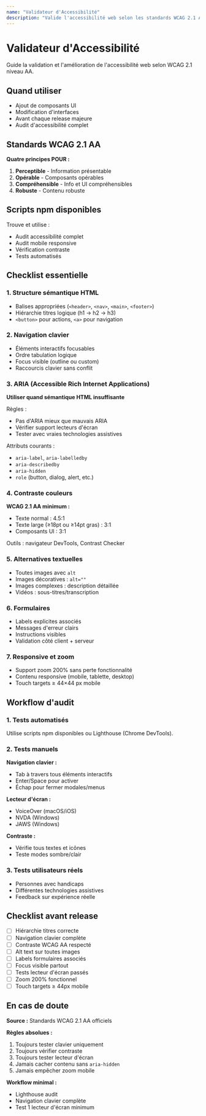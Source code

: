 ```yaml
---
name: "Validateur d'Accessibilité"
description: "Valide l'accessibilité web selon les standards WCAG 2.1 AA pour les utilisateurs en situation de handicap. Utiliser lors de modifications UI, ajout de composants, ou audits d'accessibilité"
---
```


# Validateur d'Accessibilité

Guide la validation et l'amélioration de l'accessibilité web selon WCAG 2.1 niveau AA.

## Quand utiliser

- Ajout de composants UI
- Modification d'interfaces
- Avant chaque release majeure
- Audit d'accessibilité complet

## Standards WCAG 2.1 AA

**Quatre principes POUR :**

1. **Perceptible** - Information présentable
2. **Opérable** - Composants opérables
3. **Compréhensible** - Info et UI compréhensibles
4. **Robuste** - Contenu robuste

## Scripts npm disponibles

Trouve et utilise :

- Audit accessibilité complet
- Audit mobile responsive
- Vérification contraste
- Tests automatisés

## Checklist essentielle

### 1. Structure sémantique HTML

- Balises appropriées (`<header>`, `<nav>`, `<main>`, `<footer>`)
- Hiérarchie titres logique (h1 → h2 → h3)
- `<button>` pour actions, `<a>` pour navigation

### 2. Navigation clavier

- Éléments interactifs focusables
- Ordre tabulation logique
- Focus visible (outline ou custom)
- Raccourcis clavier sans conflit

### 3. ARIA (Accessible Rich Internet Applications)

**Utiliser quand sémantique HTML insuffisante**

Règles :

- Pas d'ARIA mieux que mauvais ARIA
- Vérifier support lecteurs d'écran
- Tester avec vraies technologies assistives

Attributs courants :

- `aria-label`, `aria-labelledby`
- `aria-describedby`
- `aria-hidden`
- `role` (button, dialog, alert, etc.)

### 4. Contraste couleurs

**WCAG 2.1 AA minimum :**

- Texte normal : 4.5:1
- Texte large (≥18pt ou ≥14pt gras) : 3:1
- Composants UI : 3:1

Outils : navigateur DevTools, Contrast Checker

### 5. Alternatives textuelles

- Toutes images avec `alt`
- Images décoratives : `alt=""`
- Images complexes : description détaillée
- Vidéos : sous-titres/transcription

### 6. Formulaires

- Labels explicites associés
- Messages d'erreur clairs
- Instructions visibles
- Validation côté client + serveur

### 7. Responsive et zoom

- Support zoom 200% sans perte fonctionnalité
- Contenu responsive (mobile, tablette, desktop)
- Touch targets ≥ 44×44 px mobile

## Workflow d'audit

### 1. Tests automatisés

Utilise scripts npm disponibles ou Lighthouse (Chrome DevTools).

### 2. Tests manuels

**Navigation clavier :**

- Tab à travers tous éléments interactifs
- Enter/Space pour activer
- Échap pour fermer modales/menus

**Lecteur d'écran :**

- VoiceOver (macOS/iOS)
- NVDA (Windows)
- JAWS (Windows)

**Contraste :**

- Vérifie tous textes et icônes
- Teste modes sombre/clair

### 3. Tests utilisateurs réels

- Personnes avec handicaps
- Différentes technologies assistives
- Feedback sur expérience réelle

## Checklist avant release

- [ ] Hiérarchie titres correcte
- [ ] Navigation clavier complète
- [ ] Contraste WCAG AA respecté
- [ ] Alt text sur toutes images
- [ ] Labels formulaires associés
- [ ] Focus visible partout
- [ ] Tests lecteur d'écran passés
- [ ] Zoom 200% fonctionnel
- [ ] Touch targets ≥ 44px mobile

## En cas de doute

**Source :** Standards WCAG 2.1 AA officiels

**Règles absolues :**

1. Toujours tester clavier uniquement
2. Toujours vérifier contraste
3. Toujours tester lecteur d'écran
4. Jamais cacher contenu sans `aria-hidden`
5. Jamais empêcher zoom mobile

**Workflow minimal :**

- Lighthouse audit
- Navigation clavier complète
- Test 1 lecteur d'écran minimum
